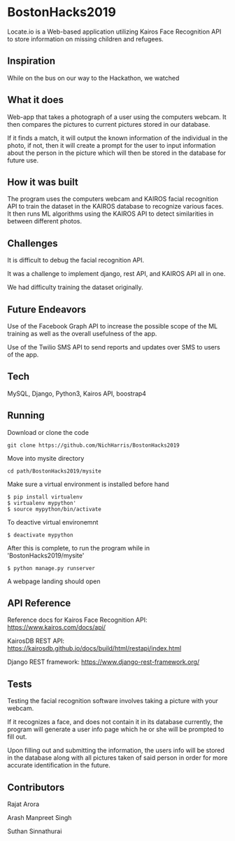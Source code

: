# BostonHacks2019

Locate.io is a Web-based application utilizing Kairos Face Recognition API to store information on missing children and refugees.

## Inspiration

While on the bus on our way to the Hackathon, we watched 

## What it does

Web-app that takes a photograph of a user using the computers webcam. It then compares the pictures to current  pictures stored in our database. 

If it finds a match, it will output the known information of the individual in the photo, if not, then it will create a prompt for the user to input information about the person in the picture which will then be stored in the database for future use.

## How it was built

The program uses the computers webcam and KAIROS facial recognition API to train the dataset in the KAIROS database to recognize various faces. It then runs ML algorithms using the KAIROS API to detect similarities in between different photos. 

## Challenges

It is difficult to debug the facial recognition API.

It was a challenge to implement django, rest API, and KAIROS API all in one.

We had difficulty training the dataset originally.

## Future Endeavors

Use of the Facebook Graph API to increase the possible scope of the ML training as well as the overall usefulness of the app.

Use of the Twilio SMS API to send reports and updates over SMS to users of the app.

## Tech

MySQL, Django, Python3, Kairos API, boostrap4

## Running

Download or clone the code
```
git clone https://github.com/NichHarris/BostonHacks2019
```
Move into mysite directory
```
cd path/BostonHacks2019/mysite
```
Make sure a virtual environment is installed before hand
```
$ pip install virtualenv
$ virtualenv mypython'
$ source mypython/bin/activate
```
To deactive virtual environemnt
```
$ deactivate mypython
```
After this is complete, to run the program while in 'BostonHacks2019/mysite'
```
$ python manage.py runserver
```
A webpage landing should open

## API Reference

Reference docs for Kairos Face Recognition API: https://www.kairos.com/docs/api/

KairosDB REST API: https://kairosdb.github.io/docs/build/html/restapi/index.html

Django REST framework: https://www.django-rest-framework.org/ 
 
## Tests

Testing the facial recognition software involves taking a picture with your webcam. 

If it recognizes a face, and does not contain it in its database currently,
the program will generate a user info page which he or she will be prompted to fill out. 

Upon filling out and submitting the information, the users info will be stored in the 
database along with all pictures taken of said person in order for more accurate identification in the future.

## Contributors

Rajat Arora

Arash Manpreet Singh

Suthan Sinnathurai 

